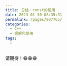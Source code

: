 ```yaml
---
title: 总结：const的使用
date: 2023-01-30 08:35:31
permalink: /pages/907765/
categories:
  - C++
  - 理解和使用
tags:
  - 
---
```


请期待！😁😁😁